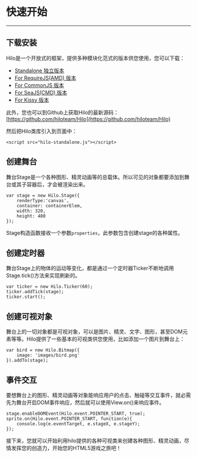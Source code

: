 # 快速开始
---

## 下载安装

Hilo是一个开放式的框架，提供多种模块化范式的版本供您使用，您可以下载：

* [Standalone 独立版本](https://github.com/hiloteam/Hilo/raw/master/build/standalone/hilo-standalone.zip)
* [For RequireJS(AMD) 版本](https://github.com/hiloteam/Hilo/raw/master/build/amd/hilo-amd.zip)
* [For CommonJS 版本](https://github.com/hiloteam/Hilo/raw/master/build/commonjs/hilo-commonjs.zip)
* [For SeaJS(CMD) 版本](https://github.com/hiloteam/Hilo/raw/master/build/cmd/hilo-cmd.zip)
* [For Kissy 版本](https://github.com/hiloteam/Hilo/raw/master/build/kissy/hilo-kissy.zip)

此外，您也可以到Github上获取Hilo的最新源码：[https://github.com/hiloteam/Hilo](https://github.com/hiloteam/Hilo)

然后把Hilo类库引入到页面中：

    <script src="hilo-standalone.js"></script>

## 创建舞台

舞台Stage是一个各种图形、精灵动画等的总载体。所以可见的对象都要添加到舞台或其子容器后，才会被渲染出来。

```
var stage = new Hilo.Stage({
    renderType:'canvas',
    container: containerElem,
    width: 320,
    height: 480
});
```

Stage构造函数接收一个参数`properties`，此参数包含创建stage的各种属性。

## 创建定时器

舞台Stage上的物体的运动等变化，都是通过一个定时器Ticker不断地调用Stage.tick()方法来实现刷新的。

```
var ticker = new Hilo.Ticker(60);
ticker.addTick(stage);
ticker.start();
```

## 创建可视对象

舞台上的一切对象都是可视对象，可以是图片、精灵、文字、图形，甚至DOM元素等等。Hilo提供了一些基本的可视类供您使用，比如添加一个图片到舞台上：

```
var bird = new Hilo.Bitmap({
    image: 'images/bird.png'
}).addTo(stage);
```

## 事件交互

要想舞台上的图形、精灵动画等对象能响应用户的点击、触碰等交互事件，就必需先为舞台开启DOM事件响应，然后就可以使用View.on()来响应事件。

```
stage.enableDOMEvent(Hilo.event.POINTER_START, true);
sprite.on(Hilo.event.POINTER_START, function(e){
    console.log(e.eventTarget, e.stageX, e.stageY);
});
```

接下来，您就可以开始利用hilo提供的各种可视类来创建各种图形、精灵动画，尽情发挥您的创造力，开始您的HTML5游戏之旅吧！